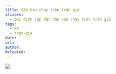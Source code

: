 ```yaml
---
title: đầu báo cháy trên trần giả
aliases:
  - Qui định lắp đặt đầu báo cháy trên trần giả
tags:
  - FA
  - tran-gia
date: 
url: 
author: 
Releated:
---
```


![](https://i.imgur.com/Fy6OdMX.png)
